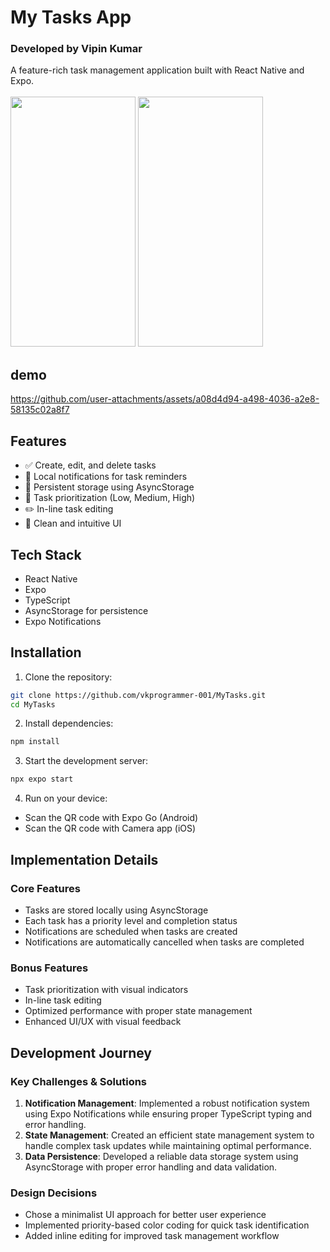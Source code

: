 # My Tasks App
### Developed by Vipin Kumar

A feature-rich task management application built with React Native and Expo.
<br><br>
<img src="https://github.com/user-attachments/assets/1c586211-6f6e-4c03-9b44-5aacae4d32d7" height="400px" width="200px">
<img src="https://github.com/user-attachments/assets/a02239d3-9835-4245-8ad8-3db06c26a712" height="400px" width="200px">



## demo

https://github.com/user-attachments/assets/a08d4d94-a498-4036-a2e8-58135c02a8f7

## Features

- ✅ Create, edit, and delete tasks
- 🔔 Local notifications for task reminders
- 💾 Persistent storage using AsyncStorage
- 🎯 Task prioritization (Low, Medium, High)
- ✏️ In-line task editing
- 🎨 Clean and intuitive UI

## Tech Stack

- React Native
- Expo
- TypeScript
- AsyncStorage for persistence
- Expo Notifications

## Installation

1. Clone the repository:
```bash
git clone https://github.com/vkprogrammer-001/MyTasks.git
cd MyTasks
```

2. Install dependencies:
```bash
npm install
```

3. Start the development server:
```bash
npx expo start
```

4. Run on your device:
- Scan the QR code with Expo Go (Android)
- Scan the QR code with Camera app (iOS)

## Implementation Details

### Core Features
- Tasks are stored locally using AsyncStorage
- Each task has a priority level and completion status
- Notifications are scheduled when tasks are created
- Notifications are automatically cancelled when tasks are completed

### Bonus Features
- Task prioritization with visual indicators
- In-line task editing
- Optimized performance with proper state management
- Enhanced UI/UX with visual feedback

## Development Journey

### Key Challenges & Solutions
1. **Notification Management**: Implemented a robust notification system using Expo Notifications while ensuring proper TypeScript typing and error handling.
2. **State Management**: Created an efficient state management system to handle complex task updates while maintaining optimal performance.
3. **Data Persistence**: Developed a reliable data storage system using AsyncStorage with proper error handling and data validation.

### Design Decisions
- Chose a minimalist UI approach for better user experience
- Implemented priority-based color coding for quick task identification
- Added inline editing for improved task management workflow
